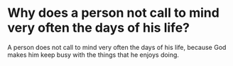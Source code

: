 # Why does a person not call to mind very often the days of his life?

A person does not call to mind very often the days of his life, because God makes him keep busy with the things that he enjoys doing.
